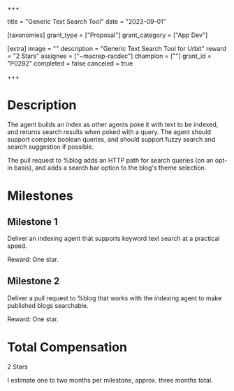 +++

title = "Generic Text Search Tool"
date = "2023-09-01"

[taxonomies]
grant_type = ["Proposal"]
grant_category = ["App Dev"]

[extra]
image = ""
description = "Generic Text Search Tool for Urbit"
reward = "2 Stars"
assignee = ["~macrep-racdec"]
champion = [""]
grant_id = "P0292"
completed = false
canceled = true

+++

# Description

The agent builds an index as other agents poke it with text to be indexed, and returns search results when poked with a query. The agent should support complex boolean queries, and should support fuzzy search and search suggestion if possible.

The pull request to %blog adds an HTTP path for search queries (on an opt-in basis), and adds a search bar option to the blog's theme selection.

# Milestones

## Milestone 1

Deliver an indexing agent that supports keyword text search at a practical speed.

Reward:  One star.

## Milestone 2

Deliver a pull request to %blog that works with the indexing agent to make published blogs searchable. 

Reward: One star.

# Total Compensation

2 Stars

I estimate one to two months per milestone, approx. three months total.
